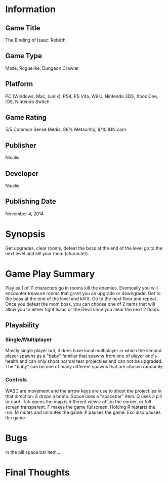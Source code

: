 # Information
## Game Title
The Binding of Isaac: Rebirth
## Game Type
Maze, Roguelike, Dungeon Crawler
## Platform
PC (Windows, Mac, Lunix), PS4, PS Vita, Wii U, Nintendo 3DS, Xbox One, iOS, Nintendo Switch
## Game Rating
5/5 Common Sense Media, 88% Metacritic, 9/10 IGN.com
## Publisher
Nicalis
## Developer
Nicalis
## Publishing Date
November 4, 2014
# Synopsis
Get upgrades, clear rooms, defeat the boss at the end of the level go to the next level and kill your mom (character).
# Game Play Summary
Play as 1 of 11 characters go in rooms kill the enemies. Eventually you will encounter treasure rooms that grant you an upgrade or downgrade. Get to the boss at the end of the level and kill it. Go to the next floor and repeat. Once you defeat the mom boss, you can choose one of 2 items that will allow you to either fight Isaac or the Devil once you clear the next 2 floors.
## Playability

### Single/Multiplayer
Mostly single player but, it does have local multiplayer in which the second player spawns as a "baby" familiar that spawns from one of player one's health and can only shoot normal tear projectiles and can not be upgraded. The "baby" can be one of many different spawns that are chosen randomly.
### Controls
WASD are movement and the arrow keys are use to shoot the projectiles in that direction. E drops a bomb. Space uses a "spacebar" item. Q uses a pill or card. Tab opens the map is different views: off, in the corner, or full screen transparent. F makes the game fullscreen. Holding R restarts the run. M mutes and unmutes the game. P pauses the game. Esc also pauses the game.
# Bugs
In the pill space bar item....
# Final Thoughts
